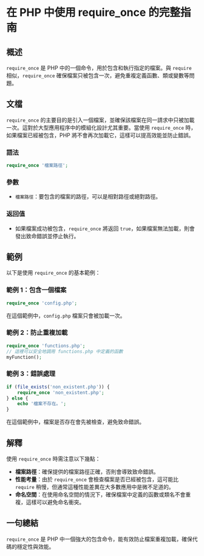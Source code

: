 <!--
Meta Description: # 在 PHP 中使用 require_once 的完整指南 ## 概述 `require_once` 是 PHP 中的一個命令，用於包含和執行指定的檔案。與 `require` 相似，`require_once` 確保檔案只被包含一次，避免重複定義函數、類或變數等問題。 ## 文檔 `requir...
Meta Keywords: php, require_once, 檔案路徑, require, config
-->

# 在 PHP 中使用 require_once 的完整指南

## 概述
`require_once` 是 PHP 中的一個命令，用於包含和執行指定的檔案。與 `require` 相似，`require_once` 確保檔案只被包含一次，避免重複定義函數、類或變數等問題。

## 文檔
`require_once` 的主要目的是引入一個檔案，並確保該檔案在同一請求中只被加載一次。這對於大型應用程序中的模組化設計尤其重要。當使用 `require_once` 時，如果檔案已經被包含，PHP 將不會再次加載它，這樣可以提高效能並防止錯誤。

### 語法
```php
require_once '檔案路徑';
```

### 參數
- `檔案路徑`：要包含的檔案的路徑，可以是相對路徑或絕對路徑。

### 返回值
- 如果檔案成功被包含，`require_once` 將返回 `true`，如果檔案無法加載，則會發出致命錯誤並停止執行。

## 範例
以下是使用 `require_once` 的基本範例：

### 範例 1：包含一個檔案
```php
require_once 'config.php';
```
在這個範例中，`config.php` 檔案只會被加載一次。

### 範例 2：防止重複加載
```php
require_once 'functions.php';
// 這裡可以安全地調用 functions.php 中定義的函數
myFunction();
```

### 範例 3：錯誤處理
```php
if (file_exists('non_existent.php')) {
    require_once 'non_existent.php';
} else {
    echo '檔案不存在。';
}
```
在這個範例中，檔案是否存在會先被檢查，避免致命錯誤。

## 解釋
使用 `require_once` 時需注意以下幾點：
- **檔案路徑**：確保提供的檔案路徑正確，否則會導致致命錯誤。
- **性能考量**：由於 `require_once` 會檢查檔案是否已經被包含，這可能比 `require` 稍慢，但通常這種性能差異在大多數應用中是微不足道的。
- **命名空間**：在使用命名空間的情況下，確保檔案中定義的函數或類名不會重複，這樣可以避免命名衝突。

## 一句總結
`require_once` 是 PHP 中一個強大的包含命令，能有效防止檔案重複加載，確保代碼的穩定性與效能。